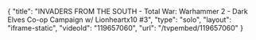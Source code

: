 {
    "title": "INVADERS FROM THE SOUTH - Total War: Warhammer 2 - Dark Elves Co-op Campaign w\/ Lionheartx10 #3",
    "type": "solo",
    "layout": "iframe-static",
    "videoId": "119657060",
    "url": "\/tvpembed\/119657060"
}